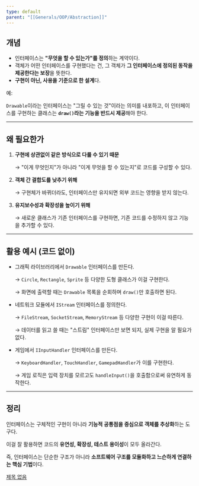 ```yaml
---
type: default
parent: "[[Generals/OOP/Abstraction]]"
---
```

## 개념

- 인터페이스는 **"무엇을 할 수 있는가"를 정의**하는 계약이다.
- 객체가 어떤 인터페이스를 구현했다는 건, 그 객체가 **그 인터페이스에 정의된 동작을 제공한다는 보장**을 뜻한다.
- **구현이 아닌, 사용을 기준으로 한 설계**다.

예:

`Drawable`이라는 인터페이스는 "그릴 수 있는 것"이라는 의미를 내포하고, 이 인터페이스를 구현하는 클래스는 **`draw()`라는 기능을 반드시 제공**해야 한다.

---

## 왜 필요한가

1. **구현에 상관없이 같은 방식으로 다룰 수 있기 때문**
    
    → "이게 무엇인지"가 아니라 "이게 무엇을 할 수 있는지"로 코드를 구성할 수 있다.
    
2. **객체 간 결합도를 낮추기 위해**
    
    → 구현체가 바뀌더라도, 인터페이스만 유지되면 외부 코드는 영향을 받지 않는다.
    
3. **유지보수성과 확장성을 높이기 위해**
    
    → 새로운 클래스가 기존 인터페이스를 구현하면, 기존 코드를 수정하지 않고 기능을 추가할 수 있다.
    

---

## 활용 예시 (코드 없이)

- 그래픽 라이브러리에서 `Drawable` 인터페이스를 만든다.
    
    → `Circle`, `Rectangle`, `Sprite` 등 다양한 도형 클래스가 이걸 구현한다.
    
    → 화면에 출력할 때는 `Drawable` 목록을 순회하며 `draw()`만 호출하면 된다.
    
- 네트워크 모듈에서 `IStream` 인터페이스를 정의한다.
    
    → `FileStream`, `SocketStream`, `MemoryStream` 등 다양한 구현이 이걸 따른다.
    
    → 데이터를 읽고 쓸 때는 "스트림" 인터페이스만 보면 되지, 실제 구현을 알 필요가 없다.
    
- 게임에서 `IInputHandler` 인터페이스를 만든다.
    
    → `KeyboardHandler`, `TouchHandler`, `GamepadHandler`가 이를 구현한다.
    
    → 게임 로직은 입력 장치를 모르고도 `handleInput()`을 호출함으로써 유연하게 동작한다.
    

---

## 정리

인터페이스는 구체적인 구현이 아니라 **기능적 공통점을 중심으로 객체를 추상화**하는 도구다.

이걸 잘 활용하면 코드의 **유연성, 확장성, 테스트 용이성**이 모두 올라간다.

즉, 인터페이스는 단순한 구조가 아니라 **소프트웨어 구조를 모듈화하고 느슨하게 연결하는 핵심 기법**이다.

[제목 없음](https://www.notion.so/1f5a47e07a2380bdb374c089f06f8d88?pvs=21)